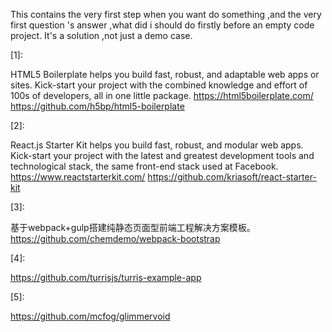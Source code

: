 This contains the very first step when you want do something ,and the very first question 's answer ,what did i should do firstly before an empty code project.
It's a solution ,not just a demo case.


[1]:

HTML5 Boilerplate helps you build fast, robust, and adaptable web apps or sites. Kick-start your project with the combined knowledge and effort of 100s of developers, all in one little package.
https://html5boilerplate.com/
https://github.com/h5bp/html5-boilerplate

[2]:

React.js Starter Kit helps you build fast, robust, and modular web apps. Kick-start your project with the latest and greatest development tools and technological stack, the same front-end stack used at Facebook.
https://www.reactstarterkit.com/
https://github.com/kriasoft/react-starter-kit


[3]:

基于webpack+gulp搭建纯静态页面型前端工程解决方案模板。
https://github.com/chemdemo/webpack-bootstrap

[4]:

https://github.com/turrisjs/turris-example-app

[5]:

https://github.com/mcfog/glimmervoid

